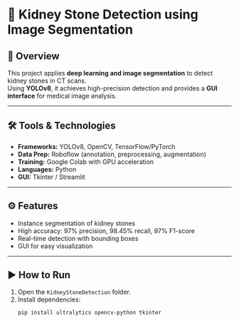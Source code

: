 # 🩻 Kidney Stone Detection using Image Segmentation

## 📖 Overview
This project applies **deep learning and image segmentation** to detect kidney stones in CT scans.  
Using **YOLOv8**, it achieves high-precision detection and provides a **GUI interface** for medical image analysis.

---

## 🛠️ Tools & Technologies
- **Frameworks:** YOLOv8, OpenCV, TensorFlow/PyTorch  
- **Data Prep:** Roboflow (annotation, preprocessing, augmentation)  
- **Training:** Google Colab with GPU acceleration  
- **Languages:** Python  
- **GUI:** Tkinter / Streamlit  

---

## ⚙️ Features
- Instance segmentation of kidney stones  
- High accuracy: 97% precision, 98.45% recall, 97% F1-score  
- Real-time detection with bounding boxes  
- GUI for easy visualization  

---

## ▶️ How to Run
1. Open the `KidneyStoneDetection` folder.  
2. Install dependencies:
   ```bash
   pip install ultralytics opencv-python tkinter
